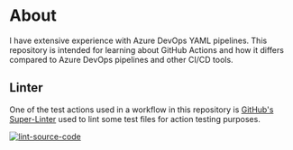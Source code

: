 # About

I have extensive experience with Azure DevOps YAML pipelines. This repository is intended for learning about GitHub Actions and how it differs compared to Azure DevOps pipelines and other CI/CD tools.

## Linter

One of the test actions used in a workflow in this repository is [GitHub's Super-Linter](https://github.com/marketplace/actions/super-linter) used to lint some test files for action testing purposes.

[![lint-source-code](https://github.com/kpalmberg/github-actions-poc/actions/workflows/lint-source-code.yml/badge.svg)](https://github.com/kpalmberg/github-actions-poc/actions/workflows/lint-source-code.yml)